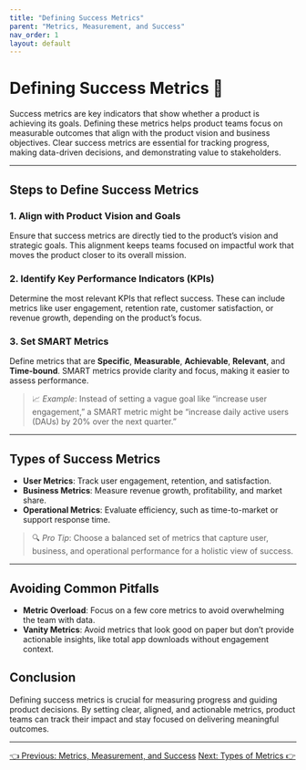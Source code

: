 ```yaml
---
title: "Defining Success Metrics"
parent: "Metrics, Measurement, and Success"
nav_order: 1
layout: default
---
```


# Defining Success Metrics 🎯

Success metrics are key indicators that show whether a product is achieving its goals. Defining these metrics helps product teams focus on measurable outcomes that align with the product vision and business objectives. Clear success metrics are essential for tracking progress, making data-driven decisions, and demonstrating value to stakeholders.

---

## Steps to Define Success Metrics

### 1. Align with Product Vision and Goals

Ensure that success metrics are directly tied to the product’s vision and strategic goals. This alignment keeps teams focused on impactful work that moves the product closer to its overall mission.

### 2. Identify Key Performance Indicators (KPIs)

Determine the most relevant KPIs that reflect success. These can include metrics like user engagement, retention rate, customer satisfaction, or revenue growth, depending on the product’s focus.

### 3. Set SMART Metrics

Define metrics that are **Specific**, **Measurable**, **Achievable**, **Relevant**, and **Time-bound**. SMART metrics provide clarity and focus, making it easier to assess performance.

> 📈 *Example*: Instead of setting a vague goal like “increase user engagement,” a SMART metric might be “increase daily active users (DAUs) by 20% over the next quarter.”

---

## Types of Success Metrics

- **User Metrics**: Track user engagement, retention, and satisfaction.
- **Business Metrics**: Measure revenue growth, profitability, and market share.
- **Operational Metrics**: Evaluate efficiency, such as time-to-market or support response time.

> 🔍 *Pro Tip*: Choose a balanced set of metrics that capture user, business, and operational performance for a holistic view of success.

---

## Avoiding Common Pitfalls

- **Metric Overload**: Focus on a few core metrics to avoid overwhelming the team with data.
- **Vanity Metrics**: Avoid metrics that look good on paper but don’t provide actionable insights, like total app downloads without engagement context.

## Conclusion

Defining success metrics is crucial for measuring progress and guiding product decisions. By setting clear, aligned, and actionable metrics, product teams can track their impact and stay focused on delivering meaningful outcomes.

---

<div class="nav-buttons">
    <a href="/metrics-measurement-and-success/" class="btn btn-secondary">👈 Previous: Metrics, Measurement, and Success</a>
    <a href="/metrics-measurement-and-success/types-of-metrics/" class="btn btn-primary">Next: Types of Metrics 👉</a>
</div>